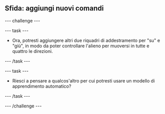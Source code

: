 ## Sfida: aggiungi nuovi comandi

--- challenge ---

--- task ---

+ Ora, potresti aggiungere altri due riquadri di addestramento per "su" e "giù", in modo da poter controllare l'alieno per muoversi in tutte e quattro le direzioni.

--- /task ---

--- task ---

+ Riesci a pensare a qualcos'altro per cui potresti usare un modello di apprendimento automatico?

--- /task ---

--- /challenge ---
